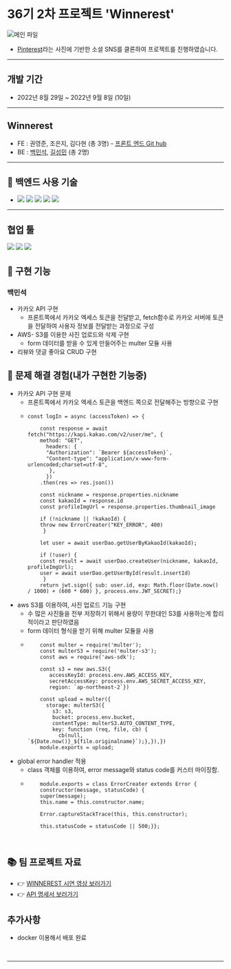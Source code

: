# 36기 2차 프로젝트 'Winnerest'



 ![메인 파일](https://img1.daumcdn.net/thumb/R1280x0/?scode=mtistory2&fname=https%3A%2F%2Fblog.kakaocdn.net%2Fdn%2F9Cp4b%2FbtrLMzIWjfm%2FQfmklxGjs9MGLKSHHmx0eK%2Fimg.png)
 
 
- [Pinterest](https://www.pinterest.co.kr/)라는 사진에 기반한 소셜 SNS를 클론하여 프로젝트를 진행하였습니다. 

<hr/>

## 개발 기간
- 2022년 8월 29일 ~ 2022년 9월 8일 (10일)

<hr/>

## Winnerest
- FE : 권영준, 조은지, 김다현 (총 3명) - [프론트 엔드 Git hub](https://github.com/wecode-bootcamp-korea/36-2nd-Winnerest-frontend)
- BE : [백민석](https://github.com/sk8ilar), [길성민](https://github.com/Seongmin-Gil) (총 2명)

<hr/>

## &#127919; 백엔드 사용 기술 
- <img src="https://img.shields.io/badge/Node.js-339933?style=for-the-badge&logo=Node.js&logoColor=white"> <img src="https://img.shields.io/badge/Mysql 8.0-4479A1?style=for-the-badge&logo=Mysql&logoColor=white"> <img src="https://img.shields.io/badge/express-000000?style=for-the-badge&logo=express&logoColor=white">
 <img src="https://img.shields.io/badge/Nodemon-76D04B?style=for-the-badge&logo=Nodemon&logoColor=white"> <img src="https://img.shields.io/badge/jsonwebtokens-000000?style=for-the-badge&logo=jsonwebtokens&logoColor=white">

<hr/>

 ## 협업 툴
 <img src="https://img.shields.io/badge/Notion-1c1c1c?style=flat-square&logo=Notion&logoColor=white"/> <img src="https://img.shields.io/badge/Slack-553830?style=flat-square&logo=Slack&logoColor=white"/>
 <img src="https://img.shields.io/badge/Trello-%23026AA7.svg?style=flat-square&logo=Trello&logoColor=white">

 
## &#127919; 구현 기능 
 ### 백민석 
 - 카카오 API 구현 
   - 프론트쪽에서 카카오 엑세스 토큰을 전달받고, fetch함수로 카카오 서버에 토큰을 전달하여 사용자 정보를 전달받는 과정으로 구성
 - AWS- S3를 이용한 사진 업로드와 삭제 구현 
   - form 데이터를 받을 수 있게 만들어주는 multer 모듈 사용
 - 리뷰와 댓글 좋아요 CRUD 구현

## &#127919; 문제 해결 경험(내가 구현한 기능중)
 - 카카오 API 구현 문제
   - 프론트쪽에서 카카오 엑세스 토큰을 백엔드 쪽으로 전달해주는 방향으로 구현
   - ``` 
     const logIn = async (accessToken) => {

         const response = await fetch("https://kapi.kakao.com/v2/user/me", {
         method: "GET",
           headers: {
           "Authorization": `Bearer ${accessToken}`,
           "Content-type": "application/x-www-form-urlencoded;charset=utf-8",
            },
           })
         .then(res => res.json())

         const nickname = response.properties.nickname
         const kakaoId = response.id
         const profileImgUrl = response.properties.thumbnail_image

         if (!nickname || !kakaoId) {
         throw new ErrorCreater("KEY_ERROR", 400)
          }

         let user = await userDao.getUserByKakaoId(kakaoId);

         if (!user) {
         const result = await userDao.createUser(nickname, kakaoId, profileImgUrl);
         user = await userDao.getUserById(result.insertId)
          }
         return jwt.sign({ sub: user.id, exp: Math.floor(Date.now() / 1000) + (600 * 600) }, process.env.JWT_SECRET);}       
 - aws S3를 이용하여, 사진 업로드 기능 구현
   - 수 많은 사진들을 전부 저장하기 위해서 용량이 무한대인 S3를 사용하는게 합리적이라고 판단하였음
   - form 데이터 형식을 받기 위해 multer 모듈을 사용
   - ``` 
         const multer = require('multer');
         const multerS3 = require('multer-s3');
         const aws = require('aws-sdk');

         const s3 = new aws.S3({
            accessKeyId: process.env.AWS_ACCESS_KEY,
            secretAccessKey: process.env.AWS_SECRET_ACCESS_KEY,
            region: `ap-northeast-2`})

         const upload = multer({
           storage: multerS3({
             s3: s3,
             bucket: process.env.bucket,
             contentType: multerS3.AUTO_CONTENT_TYPE,
             key: function (req, file, cb) {
               cb(null, `${Date.now()}_${file.originalname}`);},}),})
         module.exports = upload;
 - global error handler 적용
   - class 객체를 이용하여, error message와 status code를 커스터 마이징함.
   - ``` 
         module.exports = class ErrorCreater extends Error {
         constructor(message, statusCode) {
         super(message);
         this.name = this.constructor.name;

         Error.captureStackTrace(this, this.constructor);

         this.statusCode = statusCode || 500;}};
<br/>

## &#128218; 팀 프로젝트 자료

 - &#128073; [WINNEREST 시연 영상 보러가기](https://www.youtube.com/watch?v=ylfITz5h1ps)
 - &#128073; [API 명세서 보러가기](https://docs.google.com/spreadsheets/d/1jLSj36m0BL2PonqRvVI3LOHWBiAV-856DLTmXqWqwT0/edit#gid=0)

## 추가사항
- docker 이용해서 배포 완료
<br/>


---
